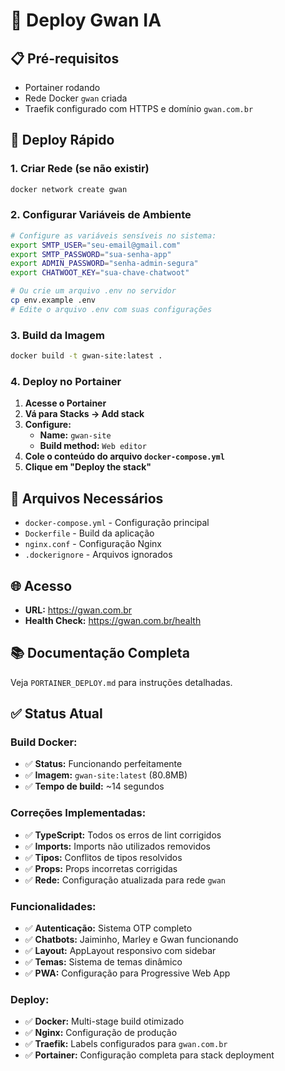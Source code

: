 # 🚀 Deploy Gwan IA

## 📋 Pré-requisitos

- Portainer rodando
- Rede Docker `gwan` criada
- Traefik configurado com HTTPS e domínio `gwan.com.br`

## 🔧 Deploy Rápido

### 1. Criar Rede (se não existir)
```bash
docker network create gwan
```

### 2. Configurar Variáveis de Ambiente
```bash
# Configure as variáveis sensíveis no sistema:
export SMTP_USER="seu-email@gmail.com"
export SMTP_PASSWORD="sua-senha-app"
export ADMIN_PASSWORD="senha-admin-segura"
export CHATWOOT_KEY="sua-chave-chatwoot"

# Ou crie um arquivo .env no servidor
cp env.example .env
# Edite o arquivo .env com suas configurações
```

### 3. Build da Imagem
```bash
docker build -t gwan-site:latest .
```

### 4. Deploy no Portainer

1. **Acesse o Portainer**
2. **Vá para Stacks → Add stack**
3. **Configure:**
   - **Name:** `gwan-site`
   - **Build method:** `Web editor`
4. **Cole o conteúdo do arquivo `docker-compose.yml`**
5. **Clique em "Deploy the stack"**

## 📁 Arquivos Necessários

- `docker-compose.yml` - Configuração principal
- `Dockerfile` - Build da aplicação
- `nginx.conf` - Configuração Nginx
- `.dockerignore` - Arquivos ignorados

## 🌐 Acesso

- **URL:** https://gwan.com.br
- **Health Check:** https://gwan.com.br/health

## 📚 Documentação Completa

Veja `PORTAINER_DEPLOY.md` para instruções detalhadas.

## ✅ Status Atual

### **Build Docker:**
- ✅ **Status:** Funcionando perfeitamente
- ✅ **Imagem:** `gwan-site:latest` (80.8MB)
- ✅ **Tempo de build:** ~14 segundos

### **Correções Implementadas:**
- ✅ **TypeScript:** Todos os erros de lint corrigidos
- ✅ **Imports:** Imports não utilizados removidos
- ✅ **Tipos:** Conflitos de tipos resolvidos
- ✅ **Props:** Props incorretas corrigidas
- ✅ **Rede:** Configuração atualizada para rede `gwan`

### **Funcionalidades:**
- ✅ **Autenticação:** Sistema OTP completo
- ✅ **Chatbots:** Jaiminho, Marley e Gwan funcionando
- ✅ **Layout:** AppLayout responsivo com sidebar
- ✅ **Temas:** Sistema de temas dinâmico
- ✅ **PWA:** Configuração para Progressive Web App

### **Deploy:**
- ✅ **Docker:** Multi-stage build otimizado
- ✅ **Nginx:** Configuração de produção
- ✅ **Traefik:** Labels configurados para `gwan.com.br`
- ✅ **Portainer:** Configuração completa para stack deployment
